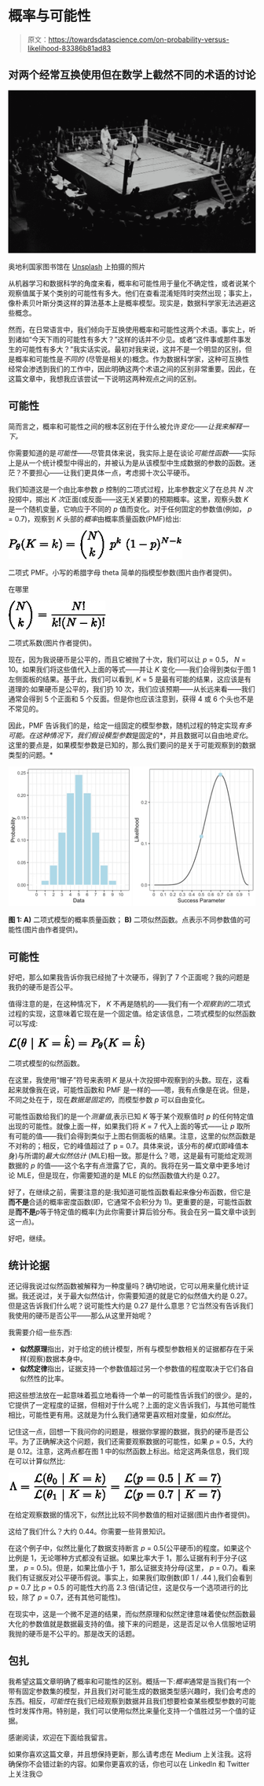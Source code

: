 # 概率与可能性

> 原文：<https://towardsdatascience.com/on-probability-versus-likelihood-83386b81ad83>

## 对两个经常互换使用但在数学上截然不同的术语的讨论

![](img/1c31b56906e4e2ac4b0146132cc4ad49.png)

奥地利国家图书馆在 [Unsplash](https://unsplash.com?utm_source=medium&utm_medium=referral) 上拍摄的照片

从机器学习和数据科学的角度来看，概率和可能性用于量化不确定性，或者说某个观察值属于某个类别的可能性有多大。他们在查看混淆矩阵时突然出现；事实上，像朴素贝叶斯分类这样的算法基本上是概率模型。现实是，数据科学家无法逃避这些概念。

然而，在日常语言中，我们倾向于互换使用概率和可能性这两个术语。事实上，听到诸如“今天下雨的可能性有多大？”这样的话并不少见。或者“这件事或那件事发生的可能性有多大？”我实话实说。最初对我来说，这并不是一个明显的区别，但是概率和可能性是*不同的* (尽管是相关的)概念。作为数据科学家，这种可互换性经常会渗透到我们的工作中，因此明确这两个术语之间的区别非常重要。因此，在这篇文章中，我想我应该尝试一下说明这两种观点之间的区别。

## 可能性

简而言之，概率和可能性之间的根本区别在于什么被允许*变化——让我来解释一下。*

你需要知道的是*可能性*——尽管具体来说，我实际上是在谈论*可能性函数*——实际上是从一个统计模型中得出的，并被认为是从该模型中生成数据的参数的函数。迷茫？不要担心——让我们更具体一点，考虑掷十次公平硬币。

我们知道这是一个由比率参数 *p* 控制的二项式过程，比率参数定义了在总共 *N 次*投掷中，掷出 *K 次*正面(或反面——这无关紧要)的预期概率。这里，观察头数 *K* 是一个随机变量，它响应于不同的 *p* 值而变化。对于任何固定的参数值(例如， *p* = 0.7)，观察到 *K* 头部的*概率*由概率质量函数(PMF)给出:

![](img/22be6be84e52472b49085a61246a1547.png)

二项式 PMF。小写的希腊字母 theta 简单的指模型参数(图片由作者提供)。

在哪里

![](img/a4125c31654d69748a5aa764b7a94e3d.png)

二项式系数(图片作者提供)。

现在，因为我说硬币是公平的，而且它被抛了十次，我们可以让 *p* = 0.5， *N* = 10。如果我们将这些值代入上面的等式——并让 *K* 变化——我们会得到类似于图 1 左侧面板的结果。基于此，我们可以看到, *K* = 5 是最有可能的结果，这应该是有道理的:如果硬币是公平的，我们扔 10 次，我们应该预期——从长远来看——我们通常会得到 5 个正面和 5 个反面。但是你也应该注意到，获得 4 或 6 个头也不是不常见的。

因此，PMF 告诉我们的是，给定一组固定的模型参数，随机过程的特定实现*有多可能。在这种情况下，我们假设模型参数*是固定的*，并且数据可以自由地*变化*。这里的要点是，如果模型参数是已知的，那么我们要问的是关于可能观察到的数据类型的问题。*

![](img/e4010f32da0cd74011891c8a7890fd1a.png)

**图 1: A)** 二项式模型的概率质量函数； **B)** 二项似然函数。点表示不同参数值的可能性(图片由作者提供)。

## 可能性

好吧，那么如果我告诉你我已经抛了十次硬币，得到了 7 个正面呢？我的问题是我扔的硬币是否公平。

值得注意的是，在这种情况下， *K* 不再是随机的——我们有一个*观察到的*二项式过程的实现，这意味着它现在是一个固定值。给定该信息，二项式模型的似然函数可以写成:

![](img/2728b598607fc1c38313133f76a72dbb.png)

二项式模型的似然函数。

在这里，我使用“帽子”符号来表明 *K* 是从十次投掷中观察到的头数。现在，这看起来就像我在说，可能性函数和 PMF 是一样的——嗯，我有点像是在说。但是，不同之处在于，现在*数据是固定的*，而模型参数 *p* 可以自由变化。

可能性函数给我们的是一个*测量值*,表示已知 *K* 等于某个观察值时 *p* 的任何特定值出现的可能性。就像上面一样，如果我们将 *K* = 7 代入上面的等式——让 *p* 取所有可能的值——我们会得到类似于上图右侧面板的结果。注意，这里的似然函数是不对称的；相反，它的峰值超过了 p = 0.7。具体来说，该分布的*模式*(即峰值本身)与所谓的*最大似然估计* (MLE)相一致。那是什么？嗯，这是最有可能给定观测数据的 *p* 的值——这个名字有点泄露了它，真的。我将在另一篇文章中更多地讨论 MLE，但是现在，你需要知道的是 MLE 的似然函数值大约是 0.27。

好了，在继续之前，需要注意的是:我知道可能性函数看起来像分布函数，但它是**而不是**合适的概率密度函数(即，它通常不会积分为 1)。更重要的是，可能性函数是**而不是***p*等于特定值的概率(为此你需要计算后验分布。我会在另一篇文章中谈到这一点)。

好吧，继续。

## 统计论据

还记得我说过似然函数被解释为一种度量吗？确切地说，它可以用来量化统计证据。我还说过，关于最大似然估计，你需要知道的就是它的似然值大约是 0.27。但是这告诉我们什么呢？说可能性大约是 0.27 是什么意思？它当然没有告诉我们我使用的硬币是否公平——那么从这里开始呢？

我需要介绍一些东西:

*   **似然原理**指出，对于给定的统计模型，所有与模型参数相关的证据都存在于采样(观察)数据本身中。
*   **似然定律**指出，证据支持一个参数值超过另一个参数值的程度取决于它们各自似然性的比率。

把这些想法放在一起意味着孤立地看待一个单一的可能性告诉我们的很少。是的，它提供了一定程度的证据，但相对于什么呢？上面的定义告诉我们，与其他可能性相比，可能性更有用。这就是为什么我们通常更喜欢相对度量，如*似然比*。

记住这一点，回想一下我问你的问题是，根据你掌握的数据，我扔的硬币是否公平。为了正确解决这个问题，我们还需要观察数据的可能性，如果 *p* = 0.5，大约是 0.12。注意，这两点都在图 1 中的似然函数上标出。给定这两条信息，我们现在可以计算似然比:

![](img/c83f492d3d5ec1d3a56d592ffb5ef46f.png)

在给定观察数据的情况下，似然比比较不同参数值的相对证据(图片由作者提供)。

这给了我们什么？大约 0.44。你需要一些背景知识。

在这个例子中，似然比量化了数据支持断言 *p* = 0.5(公平硬币)的程度。如果这个比例是 1，无论哪种方式都没有证据。如果比率大于 1，那么证据有利于分子(这里， *p* = 0.5)。但是，如果比值小于 1，那么证据支持分母(这里， *p* = 0.7)。看来我们有证据反对公平硬币假说。事实上，如果我们取倒数(即 1 / .44 ),我们会看到 *p* = 0.7 比 *p* = 0.5 的可能性大约高 2.3 倍(请记住，这是仅与一个选项进行的比较，除了 *p* = 0.7，还有其他可能性)。

在现实中，这是一个微不足道的结果，而似然原理和似然定律意味着使似然函数最大化的参数值就是数据最支持的值。接下来的问题是，这是否足以令人信服地证明我抛的硬币是不公平的。那是改天的话题。

## 包扎

我希望这篇文章明确了概率和可能性的区别。概括一下:*概率*通常是当我们有一个带有固定参数集的模型，并且我们对可能生成的数据类型感兴趣时，我们会考虑的东西。相反，*可能性*在我们已经观察到数据并且我们想要检查某些模型参数的可能性时发挥作用。特别是，我们可以使用似然比来量化支持一个值胜过另一个值的证据。

感谢阅读，欢迎在下面给我留言。

如果你喜欢这篇文章，并且想保持更新，那么请考虑在 Medium 上关注我。这将确保你不会错过新的内容。如果你更喜欢的话，你也可以在 LinkedIn 和 Twitter 上关注我😉